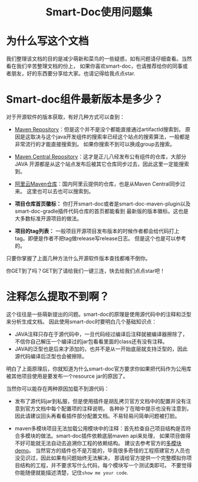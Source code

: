 <h1 align="center">Smart-Doc使用问题集</h1>

# 为什么写这个文档
我们整理该文档的目的是减少萌新和菜鸟的一些疑惑，如有问题请仔细查看。当然看在我们辛苦整理文档的份上，
如果你喜欢smart-doc，也请推荐给你的同事或者朋友，好的东西要分享给大家。也请记得给我点点star.

# Smart-doc组件最新版本是多少？
对于开源软件的版本获取，有好几种方式可以查到：

- [Maven Repository](https://mvnrepository.com)：但是这个并不是没个都能直接通过artifactId搜索到，
原因是这取决与这个java开发组件的搜索率已经这个站点的搜索算法，一般都是非常流行的才能直接搜索到。 
  如果你搜索不到可以换成group去搜索。
  
- [Maven Central Repository](https://search.maven.org)：这才是正儿八经发布公有组件的仓库，大部分JAVA
开源都是从这个站点发布后被其它仓库同步过去，因此这里一定能搜索到。
  
- [阿里云Maven仓库](https://maven.aliyun.com)：国内阿里云提供的仓库，也是从Maven Central同步过来。
  这里也可以去也可以搜索到。

- **项目仓库首页徽标：** 你打开smart-doc或者是smart-doc-maven-plugin以及smart-doc-gradle插件代码仓库的首页都能看到
  最新版的版本徽标。这也是大多数标准开源项目的做法。
  
- **项目的tag列表：** 一般项目开源项目发布版本的时候作者都会给代码打上tag。即便是作者不把tag做release写release日志。
  但是这个也是可以参考的。
  
只要你掌握了上面几种方法什么开源软件版本查找都难不倒你。

你GET到了吗？GET到了请给我们一键三连，快去给我们点点star吧！

# 注释怎么提取不到啊？
这个往往是一些萌新提出的问题。smart-doc的原理是使用源代码中的注释和泛型来分析生成文档。
因此使用smart-doc时要明白几个基础知识点：

- JAVA注释只存在于源代码中，一旦代码经过编译后注释就被编译器擦除了，不信你自己解压一个编译过的jar包看看里面的class还有没有注释。
- JAVA的泛型也是后来才添加的，也并不是从一开始底层就支持泛型的，因此源代码编译后泛型也会被擦除。

明白了上面原理后，你就知道为什么smart-doc官方要求你如果把代码作为公用库被其他项目使用是要发布一个resource jar的原因了。

当然你可以能存在两种原因加载不到源代码：

- 发布了源代码jar到私服，但是使用插件是胡乱拷贝官方文档中的配置并没有注意到官方文档中每个配置项的注释说明，
  各种补丁在暗中提示也没有注意到，因此请建议回头再看看插件部分配置文档。不易轻易问简单问题被打脸。
  
- maven多模块项目无法加载公用模块中的注释：首先检查自己项目结构是否符合多模块的做法。smart-doc插件依赖底层maven api来处理，
如果项目做得不好可能就无法自动去追溯你工程的依赖结构。
  建议去参考官方的[多模块demo](https://gitee.com/smart-doc-team/spring-boot-maven-multiple-module.git)。
  当然官方的插件也不是万能的，毕竟很多奇怪的工程搭建官方人员也没见识过，因此如果有问题始终无法解决，
  那请给官方提供一个完整模拟你项目结构的工程，并不要求写什么代码，每个模块写一个测试类即可。
  不要觉得你能随便就能描述清楚，记住`show me your code`.
  